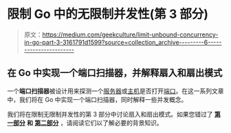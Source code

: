 # 限制 Go 中的无限制并发性(第 3 部分)

> 原文：<https://medium.com/geekculture/limit-unbound-concurrency-in-go-part-3-3161791d1599?source=collection_archive---------6----------------------->

## 在 Go 中实现一个端口扫描器，并解释扇入和扇出模式

一个**端口扫描器**被设计用来探测一个[服务器](https://en.wikipedia.org/wiki/Server_(computing))或[主机](https://en.wikipedia.org/wiki/Host_(network))是否打开[端口](https://en.wikipedia.org/wiki/TCP_and_UDP_port)。在这一系列文章中，我们将在 Go 中实现一个端口扫描器，同时解释一些并发概念。

我们将在限制无限制并发性的第 3 部分中讨论扇入和扇出模式。如果您错过了 [**第一部分**](https://levelup.gitconnected.com/limit-unbound-concurrency-in-go-part-1-72f7cedf2e61?source=your_stories_page----------------------------------------) **和** [**第二部分**](https://jerryan.medium.com/limit-unbound-concurrency-in-go-part-2-a00ada3bb50f) ，请阅读它们以了解必要的背景知识。